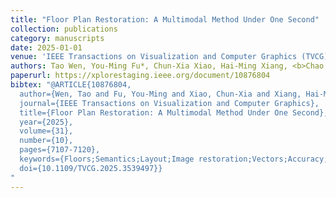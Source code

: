 ```yaml
---
title: "Floor Plan Restoration: A Multimodal Method Under One Second"
collection: publications
category: manuscripts
date: 2025-01-01
venue: 'IEEE Transactions on Visualization and Computer Graphics (TVCG)'
authors: Tao Wen, You-Ming Fu*, Chun-Xia Xiao, Hai-Ming Xiang, <b>Chao Liang</b>*
paperurl: https://xplorestaging.ieee.org/document/10876804
bibtex: "@ARTICLE{10876804,
  author={Wen, Tao and Fu, You-Ming and Xiao, Chun-Xia and Xiang, Hai-Ming and Liang, Chao},
  journal={IEEE Transactions on Visualization and Computer Graphics}, 
  title={Floor Plan Restoration: A Multimodal Method Under One Second}, 
  year={2025},
  volume={31},
  number={10},
  pages={7107-7120},
  keywords={Floors;Semantics;Layout;Image restoration;Vectors;Accuracy;Semantic segmentation;Annotations;Principal component analysis;Optical character recognition;Floor plan parsing;semantic segmentation;image vectorization},
  doi={10.1109/TVCG.2025.3539497}}
"
---
```

